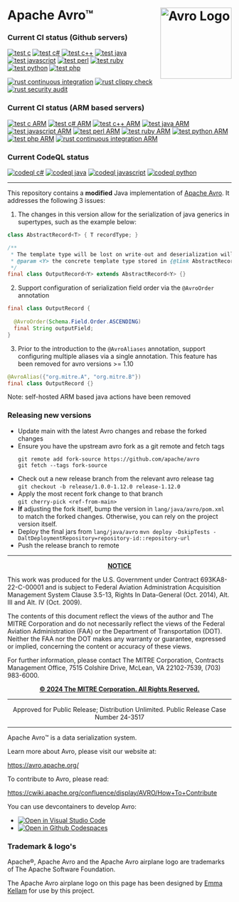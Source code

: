 Apache Avro™<img align="right" height="160" src="doc/assets/icons/logo.svg" alt="Avro Logo"/>
============

### Current CI status (Github servers)
[![test c][test c img]][test c]
[![test c#][test c# img]][test c#]
[![test c++][test c++ img]][test c++]
[![test java][test java img]][test java]
[![test javascript][test javascript img]][test javascript]
[![test perl][test perl img]][test perl]
[![test ruby][test ruby img]][test ruby]
[![test python][test python img]][test python]
[![test php][test php img]][test php]

[![rust continuous integration][rust continuous integration img]][rust continuous integration]
[![rust clippy check][rust clippy check img]][rust clippy check]
[![rust security audit][rust security audit img]][rust security audit]

### Current CI status (ARM based servers)
[![test c ARM][test c ARM img]][test c ARM]
[![test c# ARM][test c# ARM img]][test c# ARM]
[![test c++ ARM][test c++ ARM img]][test c++ ARM]
[![test java ARM][test java ARM img]][test java ARM]
[![test javascript ARM][test javascript ARM img]][test javascript ARM]
[![test perl ARM][test perl ARM img]][test perl ARM]
[![test ruby ARM][test ruby ARM img]][test ruby ARM]
[![test python ARM][test python ARM img]][test python ARM]
[![test php ARM][test php ARM img]][test php ARM]
[![rust continuous integration ARM][rust continuous integration ARM img]][rust continuous integration ARM]

### Current CodeQL status
[![codeql c#][codeql c# img]][codeql c#]
[![codeql java][codeql java img]][codeql java]
[![codeql javascript][codeql javascript img]][codeql javascript]
[![codeql python][codeql python img]][codeql python]

-----

This repository contains a **modified** Java implementation of [Apache Avro](https://github.com/apache/avro). It addresses the following
3 issues:

1. The changes in this version allow for the serialization of java generics in supertypes, such as the example below:
```java
class AbstractRecord<T> { T recordType; }

/**
 * The template type will be lost on write-out and deserialization will fail without this change
 * @param <Y> the concrete template type stored in {@link AbstractRecord#recordType}
 */
final class OutputRecord<Y> extends AbstractRecord<Y> {}
```
2. Support configuration of serialization field order via the `@AvroOrder` annotation
```java
final class OutputRecord {
  
  @AvroOrder(Schema.Field.Order.ASCENDING)
  final String outputField;
}
```
3. Prior to the introduction to the `@AvroAliases` annotation, support configuring multiple aliases via a single annotation. This feature has been removed for avro versions >= 1.10
```java
@AvroAlias({"org.mitre.A", "org.mitre.B"})
final class OutputRecord {}
```

Note: self-hosted ARM based java actions have been removed

### Releasing new versions

- Update main with the latest Avro changes and rebase the forked changes
- Ensure you have the upstream avro fork as a git remote and fetch tags
  ```shell
  git remote add fork-source https://github.com/apache/avro
  git fetch --tags fork-source
  ```
- Check out a new release branch from the relevant avro release tag  
  `git checkout -b release/1.0.0-1.12.0 release-1.12.0`
- Apply the most recent fork change to that branch  
  `git cherry-pick <ref-from-main>`
- **If** adjusting the fork itself, bump the version in `lang/java/avro/pom.xml` to match the forked changes. Otherwise,
you can rely on the project version itself.
- Deploy the final jars from `lang/java/avro`
  `mvn deploy -DskipTests -DaltDeploymentRepository=repository-id::repository-url`
- Push the release branch to remote

---

<p align=center><ins><b>NOTICE</b></ins></p>

<p>This work was produced for the U.S. Government under Contract 693KA8-22-C-00001 and is subject to Federal Aviation Administration Acquisition Management System Clause 3.5-13, Rights In Data-General (Oct. 2014), Alt. III and Alt. IV (Oct. 2009).</p>

<p>The contents of this document reflect the views of the author and The MITRE Corporation and do not necessarily reflect the views of the Federal Aviation Administration (FAA) or the Department of Transportation (DOT). Neither the FAA nor the DOT makes any warranty or guarantee, expressed or implied, concerning the content or accuracy of these views.</p>

<p>For further information, please contact The MITRE Corporation, Contracts Management Office, 7515 Colshire Drive, McLean, VA 22102-7539, (703) 983-6000.</p>

<p align=center><ins><b>&copy; 2024 The MITRE Corporation. All Rights Reserved.</b></ins></p>

---

<p align=center>Approved for Public Release; Distribution Unlimited. Public Release Case Number 24-3517</p>

---


Apache Avro™ is a data serialization system.

Learn more about Avro, please visit our website at:

  https://avro.apache.org/

To contribute to Avro, please read:

  https://cwiki.apache.org/confluence/display/AVRO/How+To+Contribute

<!-- Arranged this way for easy copy-pasting and editor string manipulation -->

[test c]:          https://github.com/apache/avro/actions/workflows/test-lang-c.yml
[test c#]:         https://github.com/apache/avro/actions/workflows/test-lang-csharp.yml
[test c++]:        https://github.com/apache/avro/actions/workflows/test-lang-c++.yml
[test java]:       https://github.com/apache/avro/actions/workflows/test-lang-java.yml
[test javascript]: https://github.com/apache/avro/actions/workflows/test-lang-js.yml
[test perl]:       https://github.com/apache/avro/actions/workflows/test-lang-perl.yml
[test ruby]:       https://github.com/apache/avro/actions/workflows/test-lang-ruby.yml
[test python]:     https://github.com/apache/avro/actions/workflows/test-lang-py.yml
[test php]:        https://github.com/apache/avro/actions/workflows/test-lang-php.yml

[test c ARM]:          https://github.com/apache/avro/actions/workflows/test-lang-c-ARM.yml
[test c# ARM]:         https://github.com/apache/avro/actions/workflows/test-lang-csharp-ARM.yml
[test c++ ARM]:        https://github.com/apache/avro/actions/workflows/test-lang-c++-ARM.yml
[test java ARM]:       https://github.com/apache/avro/actions/workflows/test-lang-java-ARM.yml
[test javascript ARM]: https://github.com/apache/avro/actions/workflows/test-lang-js-ARM.yml
[test perl ARM]:       https://github.com/apache/avro/actions/workflows/test-lang-perl-ARM.yml
[test ruby ARM]:       https://github.com/apache/avro/actions/workflows/test-lang-ruby-ARM.yml
[test python ARM]:     https://github.com/apache/avro/actions/workflows/test-lang-py-ARM.yml
[test php ARM]:        https://github.com/apache/avro/actions/workflows/test-lang-php-ARM.yml

[rust continuous integration]: https://github.com/apache/avro/actions/workflows/test-lang-rust-ci.yml
[rust continuous integration ARM]: https://github.com/apache/avro/actions/workflows/test-lang-rust-ci-ARM.yml
[rust clippy check]:           https://github.com/apache/avro/actions/workflows/test-lang-rust-clippy.yml
[rust security audit]:         https://github.com/apache/avro/actions/workflows/test-lang-rust-audit.yml

[codeql c#]:         https://github.com/apache/avro/actions/workflows/codeql-csharp-analysis.yml
[codeql java]:       https://github.com/apache/avro/actions/workflows/codeql-java-analysis.yml
[codeql javascript]: https://github.com/apache/avro/actions/workflows/codeql-js-analysis.yml
[codeql python]:     https://github.com/apache/avro/actions/workflows/codeql-py-analysis.yml

[test c img]:          https://github.com/apache/avro/actions/workflows/test-lang-c.yml/badge.svg
[test c# img]:         https://github.com/apache/avro/actions/workflows/test-lang-csharp.yml/badge.svg
[test c++ img]:        https://github.com/apache/avro/actions/workflows/test-lang-c++.yml/badge.svg
[test java img]:       https://github.com/apache/avro/actions/workflows/test-lang-java.yml/badge.svg
[test javascript img]: https://github.com/apache/avro/actions/workflows/test-lang-js.yml/badge.svg
[test perl img]:       https://github.com/apache/avro/actions/workflows/test-lang-perl.yml/badge.svg
[test ruby img]:       https://github.com/apache/avro/actions/workflows/test-lang-ruby.yml/badge.svg
[test python img]:     https://github.com/apache/avro/actions/workflows/test-lang-py.yml/badge.svg
[test php img]:        https://github.com/apache/avro/actions/workflows/test-lang-php.yml/badge.svg

[test c ARM img]:          https://github.com/apache/avro/actions/workflows/test-lang-c-ARM.yml/badge.svg
[test c# ARM img]:         https://github.com/apache/avro/actions/workflows/test-lang-csharp-ARM.yml/badge.svg
[test c++ ARM img]:        https://github.com/apache/avro/actions/workflows/test-lang-c++-ARM.yml/badge.svg
[test java ARM img]:       https://github.com/apache/avro/actions/workflows/test-lang-java-ARM.yml/badge.svg
[test javascript ARM img]: https://github.com/apache/avro/actions/workflows/test-lang-js-ARM.yml/badge.svg
[test perl ARM img]:       https://github.com/apache/avro/actions/workflows/test-lang-perl-ARM.yml/badge.svg
[test ruby ARM img]:       https://github.com/apache/avro/actions/workflows/test-lang-ruby-ARM.yml/badge.svg
[test python ARM img]:     https://github.com/apache/avro/actions/workflows/test-lang-py-ARM.yml/badge.svg
[test php ARM img]:        https://github.com/apache/avro/actions/workflows/test-lang-php-ARM.yml/badge.svg

[rust continuous integration img]: https://github.com/apache/avro/actions/workflows/test-lang-rust-ci.yml/badge.svg
[rust clippy check img]:           https://github.com/apache/avro/actions/workflows/test-lang-rust-clippy.yml/badge.svg
[rust security audit img]:         https://github.com/apache/avro/actions/workflows/test-lang-rust-audit.yml/badge.svg

[rust continuous integration ARM img]: https://github.com/apache/avro/actions/workflows/test-lang-rust-ci-ARM.yml/badge.svg

[codeql c# img]:         https://github.com/apache/avro/actions/workflows/codeql-csharp-analysis.yml/badge.svg
[codeql java img]:       https://github.com/apache/avro/actions/workflows/codeql-java-analysis.yml/badge.svg
[codeql javascript img]: https://github.com/apache/avro/actions/workflows/codeql-js-analysis.yml/badge.svg
[codeql python img]:     https://github.com/apache/avro/actions/workflows/codeql-py-analysis.yml/badge.svg

You can use devcontainers to develop Avro:

* [![Open in Visual Studio Code](https://img.shields.io/static/v1?label=&message=Open%20in%20Visual%20Studio%20Code&color=blue&logo=visualstudiocode&style=flat)](https://vscode.dev/redirect?url=vscode://ms-vscode-remote.remote-containers/cloneInVolume?url=https://github.com/apache/avro)
* [![Open in Github Codespaces](https://img.shields.io/static/v1?label=&message=Open%20in%20Github%20Codespaces&color=2f362d&logo=github)](https://codespaces.new/apache/avro?quickstart=1&hide_repo_select=true)


### Trademark & logo's
Apache®, Apache Avro and the Apache Avro airplane logo are trademarks of The Apache Software Foundation.

The Apache Avro airplane logo on this page has been designed by [Emma Kellam](https://github.com/emmak3l) for use by this project.
